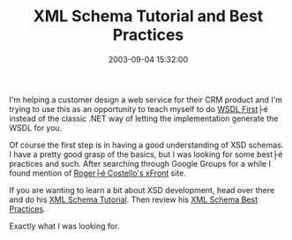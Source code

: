 ﻿---
layout: post
title: "XML Schema Tutorial and Best Practices"
comments: false
date: 2003-09-04 15:32:00
updated: 2004-05-02 22:11:00
categories:
 - Technology
subtext-id: 0ff7485d-8e18-4cb6-9250-95ea145a1869
alias: /blog/XML-Schema-Tutorial-and-Best-Practices.aspx
---


I'm helping a customer design a web service for their CRM product and I'm trying to use this as an opportunity to teach myself to do [WSDL First](http://www.capescience.com/articles/wsdlfirst/index.shtml)├é instead of the classic .NET way of letting the implementation generate the WSDL for you.

Of course the first step is in having a good understanding of XSD schemas. I have a pretty good grasp of the basics, but I was looking for some best├é practices and such. After searching through Google Groups for a while I found mention of [Roger├é Costello's xFront](http://www.xfront.com/) site.

If you are wanting to learn a bit about XSD development, head over there and do his [XML Schema Tutorial](http://www.xfront.com/xml-schema.html). Then review his [XML Schema Best Practices](http://www.xfront.com/BestPracticesHomepage.html).

Exactly what I was looking for.
